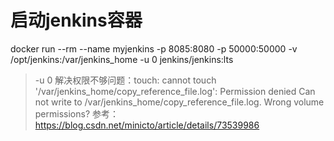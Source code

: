 
# 启动jenkins容器

docker run --rm --name myjenkins -p 8085:8080 -p 50000:50000 -v /opt/jenkins:/var/jenkins_home -u 0 jenkins/jenkins:lts

> -u 0 解决权限不够问题：touch: cannot touch '/var/jenkins_home/copy_reference_file.log': Permission denied Can not write to /var/jenkins_home/copy_reference_file.log. Wrong volume permissions?
参考：https://blog.csdn.net/minicto/article/details/73539986




